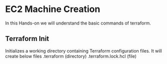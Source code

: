 # EC2 Machine Creation

In this Hands-on we will understand the basic commands of terraform.

## Terraform Init
Initializes a working directory containing Terraform configuration files.
It will create below files
.terraform (directory)
.terraform.lock.hcl (file)

